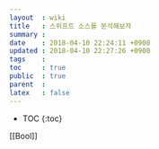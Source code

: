 ```yaml
---
layout  : wiki
title   : 스위프트 소스를 분석해보자
summary : 
date    : 2018-04-10 22:24:11 +0900
updated : 2018-04-10 22:27:26 +0900
tags    : 
toc     : true
public  : true
parent  : 
latex   : false
---
```

* TOC
{:toc}

[[Bool]]

